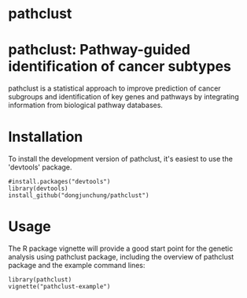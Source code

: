 # pathclust
pathclust: Pathway-guided identification of cancer subtypes 
===

pathclust is a statistical approach to improve prediction of cancer subgroups and identification of key genes and pathways by integrating information from biological pathway databases.

Installation
===========

To install the development version of pathclust, it's easiest to use the 'devtools' package.

```
#install.packages("devtools")
library(devtools)
install_github("dongjunchung/pathclust")
```

Usage
===========

The R package vignette will provide a good start point for the genetic analysis using pathclust package, including the overview of pathclust package and the example command lines:

```
library(pathclust)
vignette("pathclust-example")
```
